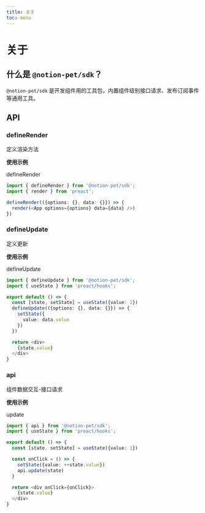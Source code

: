 ```yaml
---
title: 关于
toc: menu
---
```


# 关于

## 什么是 `@notion-pet/sdk`？

`@notion-pet/sdk` 是开发组件用的工具包，内置组件级别接口请求、发布订阅事件等通用工具。

## API

### defineRender

定义渲染方法

**使用示例**

defineRender

```ts
import { defineRender } from '@notion-pet/sdk';
import { render } from 'preact';

defineRender(({options: {}, data: {}}) => {
  render(<App options={options} data={data} />)
})
```

### defineUpdate

定义更新

**使用示例**

defineUpdate

```ts
import { defineUpdate } from '@notion-pet/sdk';
import { useState } from 'preact/hooks';

export default () => {
  const [state, setState] = useState({value: 1})
  defineUpdate(({options: {}, data: {}}) => {
    setState({
      value: data.value
    })
  })

  return <div>
    {state.value}
  </div>
}
```

### api

组件数据交互-接口请求

**使用示例**

update

```ts
import { api } from '@notion-pet/sdk';
import { useState } from 'preact/hooks';

export default () => {
  const [state, setState] = useState({value: 1})

  const onClick = () => {
    setState({value: ++state.value})
    api.update(state)
  }

  return <div onClick={onClick}>
    {state.value}
  </div>
}
```